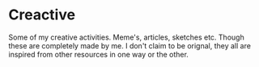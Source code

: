 # Creactive
Some of my creative activities. Meme's, articles, sketches etc.
Though these are completely made by me. I don't claim to be orignal, they all are inspired from other resources in one way or the other.
